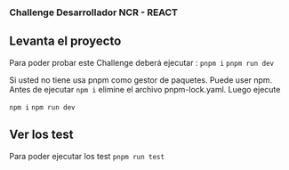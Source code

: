 ### Challenge Desarrollador NCR - REACT

## Levanta el proyecto
Para poder probar este Challenge deberá ejecutar :
``pnpm i``
``pnpm run dev``

Si usted no tiene usa pnpm como gestor de paquetes. Puede user npm.
Antes de ejecutar ``npm i`` elimine el archivo pnpm-lock.yaml.
Luego ejecute  

``npm i``
``npm run dev``

## Ver los test  
Para poder ejecutar los test
``pnpm run test``